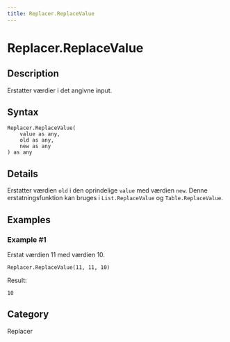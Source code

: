 ```yaml
---
title: Replacer.ReplaceValue
---
```


# Replacer.ReplaceValue


## Description

Erstatter værdier i det angivne input.


## Syntax

```powerquery
Replacer.ReplaceValue(
    value as any,
    old as any,
    new as any
) as any
```


## Details

Erstatter værdien <code>old</code> i den oprindelige <code>value</code> med værdien <code>new</code>. Denne erstatningsfunktion kan bruges i <code>List.ReplaceValue</code> og <code>Table.ReplaceValue</code>.


## Examples

### Example #1 
Erstat værdien 11 med værdien 10.
```powerquery
Replacer.ReplaceValue(11, 11, 10)
```

Result: 
```powerquery
10
```




## Category
Replacer
